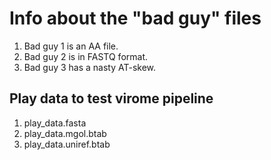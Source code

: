 # Info about the "bad guy" files

1. Bad guy 1 is an AA file.
2. Bad guy 2 is in FASTQ format.
3. Bad guy 3 has a nasty AT-skew.

## Play data to test virome pipeline
1. play_data.fasta
2. play_data.mgol.btab
3. play_data.uniref.btab
